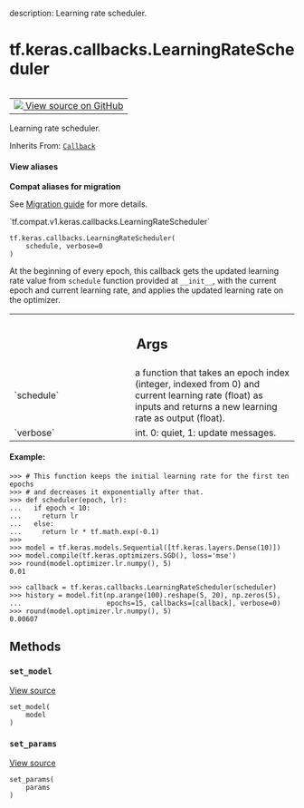 description: Learning rate scheduler.

<div itemscope itemtype="http://developers.google.com/ReferenceObject">
<meta itemprop="name" content="tf.keras.callbacks.LearningRateScheduler" />
<meta itemprop="path" content="Stable" />
<meta itemprop="property" content="__init__"/>
<meta itemprop="property" content="set_model"/>
<meta itemprop="property" content="set_params"/>
</div>

# tf.keras.callbacks.LearningRateScheduler

<!-- Insert buttons and diff -->

<table class="tfo-notebook-buttons tfo-api nocontent" align="left">
<td>
  <a target="_blank" href="https://github.com/keras-team/keras/tree/v2.9.0/keras/callbacks.py#L1959-L2024">
    <img src="https://www.tensorflow.org/images/GitHub-Mark-32px.png" />
    View source on GitHub
  </a>
</td>
</table>



Learning rate scheduler.

Inherits From: [`Callback`](../../../tf/keras/callbacks/Callback.md)

<section class="expandable">
  <h4 class="showalways">View aliases</h4>
  <p>
<b>Compat aliases for migration</b>
<p>See
<a href="https://www.tensorflow.org/guide/migrate">Migration guide</a> for
more details.</p>
<p>`tf.compat.v1.keras.callbacks.LearningRateScheduler`</p>
</p>
</section>

<pre class="devsite-click-to-copy prettyprint lang-py tfo-signature-link">
<code>tf.keras.callbacks.LearningRateScheduler(
    schedule, verbose=0
)
</code></pre>



<!-- Placeholder for "Used in" -->

At the beginning of every epoch, this callback gets the updated learning rate
value from `schedule` function provided at `__init__`, with the current epoch
and current learning rate, and applies the updated learning rate
on the optimizer.

<!-- Tabular view -->
 <table class="responsive fixed orange">
<colgroup><col width="214px"><col></colgroup>
<tr><th colspan="2"><h2 class="add-link">Args</h2></th></tr>

<tr>
<td>
`schedule`
</td>
<td>
a function that takes an epoch index (integer, indexed from 0)
and current learning rate (float) as inputs and returns a new
learning rate as output (float).
</td>
</tr><tr>
<td>
`verbose`
</td>
<td>
int. 0: quiet, 1: update messages.
</td>
</tr>
</table>



#### Example:



```
>>> # This function keeps the initial learning rate for the first ten epochs
>>> # and decreases it exponentially after that.
>>> def scheduler(epoch, lr):
...   if epoch < 10:
...     return lr
...   else:
...     return lr * tf.math.exp(-0.1)
>>>
>>> model = tf.keras.models.Sequential([tf.keras.layers.Dense(10)])
>>> model.compile(tf.keras.optimizers.SGD(), loss='mse')
>>> round(model.optimizer.lr.numpy(), 5)
0.01
```

```
>>> callback = tf.keras.callbacks.LearningRateScheduler(scheduler)
>>> history = model.fit(np.arange(100).reshape(5, 20), np.zeros(5),
...                     epochs=15, callbacks=[callback], verbose=0)
>>> round(model.optimizer.lr.numpy(), 5)
0.00607
```

## Methods

<h3 id="set_model"><code>set_model</code></h3>

<a target="_blank" class="external" href="https://github.com/keras-team/keras/tree/v2.9.0/keras/callbacks.py#L647-L648">View source</a>

<pre class="devsite-click-to-copy prettyprint lang-py tfo-signature-link">
<code>set_model(
    model
)
</code></pre>




<h3 id="set_params"><code>set_params</code></h3>

<a target="_blank" class="external" href="https://github.com/keras-team/keras/tree/v2.9.0/keras/callbacks.py#L644-L645">View source</a>

<pre class="devsite-click-to-copy prettyprint lang-py tfo-signature-link">
<code>set_params(
    params
)
</code></pre>






